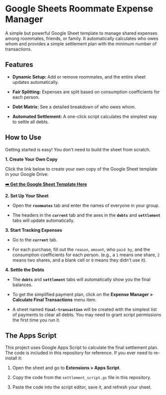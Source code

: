 # Google Sheets Roommate Expense Manager

A simple but powerful Google Sheet template to manage shared expenses among roommates, friends, or family. It automatically calculates who owes whom and provides a simple settlement plan with the minimum number of transactions.

## Features

-   **Dynamic Setup:** Add or remove roommates, and the entire sheet updates automatically.
    
-   **Fair Splitting:** Expenses are split based on consumption coefficients for each person.
    
-   **Debt Matrix:** See a detailed breakdown of who owes whom.
    
-   **Automated Settlement:** A one-click script calculates the simplest way to settle all debts.
    

## How to Use

Getting started is easy! You don't need to build the sheet from scratch.

**1. Create Your Own Copy**

Click the link below to create your own copy of the Google Sheet template in your Google Drive:

[**➡️ Get the Google Sheet Template Here**](https://docs.google.com/spreadsheets/d/1C-a6vFngBt348g4IJeLHqEZyfXvXotKJ3OT6xlWNXIw/copy)

**2. Set Up Your Sheet**

-   Open the **`roommates`** tab and enter the names of everyone in your group.
    
-   The headers in the **`current`** tab and the axes in the **`debts`** and **`settlement`** tabs will update automatically.
    

**3. Start Tracking Expenses**

-   Go to the **`current`** tab.
    
-   For each purchase, fill out the `reason`, `amount`, who `paid by`, and the consumption coefficients for each person. (e.g., a `1` means one share, `2` means two shares, and a blank cell or `0` means they didn't use it).
    

**4. Settle the Debts**

-   The **`debts`** and **`settlement`** tabs will automatically show you the final balances.
    
-   To get the simplified payment plan, click on the **Expense Manager > Calculate Final Transactions** menu item.
    
-   A sheet named **`final-transaction`** will be created with the simplest list of payments to clear all debts. You may need to grant script permissions the first time you run it.
    

## The Apps Script

This project uses Google Apps Script to calculate the final settlement plan. The code is included in this repository for reference. If you ever need to re-install it:

1.  Open the sheet and go to **Extensions > Apps Script**.
    
2.  Copy the code from the `settlement_script.gs` file in this repository.
    
3.  Paste the code into the script editor, save it, and refresh your sheet.
